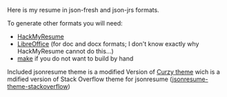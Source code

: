 Here is my resume in json-fresh and json-jrs formats.

To generate other formats you will need:
 * [HackMyResume](https://github.com/hacksalot/HackMyResume)
 * [LibreOffice](https://www.libreoffice.org/) (for doc and docx formats; I don't know exactly why HackMyResume cannot do this...)
 * [make](https://www.gnu.org/software/make/) if you do not want to build by hand

Included jsonresume theme is a modified Version of [Curzy theme](https://github.com/Curzy/jsonresume-theme-curzy) wich is a mdified version of Stack Overflow theme for jsonresume ([jsonresume-theme-stackoverflow](https://github.com/francescoes/jsonresume-theme-stackoverflow))

